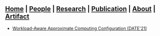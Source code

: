## [Home](./) | [People](./people) | [Research](./research) | [Publication](./publication) | [About](./about) | [**Artifact**](./artifact) 

 - [Workload-Aware Approximate Computing Configuration (DATE'21)](https://github.com/ThapaRahul/DETAIL-Input-Aware-CodeBase)
